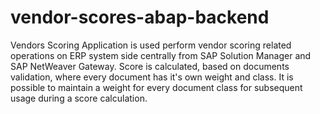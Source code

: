 # vendor-scores-abap-backend
Vendors Scoring Application is used perform vendor scoring related operations on ERP system side centrally from SAP Solution Manager and SAP NetWeaver Gateway. Score is calculated, based on documents validation, where every document has it's own weight and class. It is possible to maintain a weight for every document class for subsequent usage during a score calculation. 
